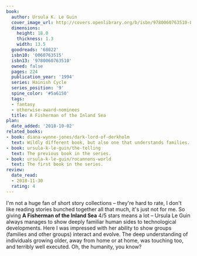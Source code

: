 ```yaml
---
book:
  author: Ursula K. Le Guin
  cover_image_url: http://covers.openlibrary.org/b/isbn/9780060763510-L.jpg
  dimensions:
    height: 18.0
    thickness: 1.3
    width: 13.5
  goodreads: '68022'
  isbn10: '0060763515'
  isbn13: '9780060763510'
  owned: false
  pages: 224
  publication_year: '1994'
  series: Hainish Cycle
  series_position: '9'
  spine_color: '#5a6150'
  tags:
  - fantasy
  - otherwise-award-nominees
  title: A Fisherman of the Inland Sea
plan:
  date_added: '2018-10-02'
related_books:
- book: diana-wynne-jones/dark-lord-of-derkholm
  text: Wildly different book, but also one that understands families.
- book: ursula-k-le-guin/the-telling
  text: The previous book in the series.
- book: ursula-k-le-guin/rocannons-world
  text: The first book in the series.
review:
  date_read:
  - 2018-11-30
  rating: 4
---
```


I'm not a huge fan of short story collections – they're hard to rate, I don't like reading stories bunched together all
that much, it's just not for me. So giving **A Fisherman of the Inland Sea** 4/5 stars means a lot – Ursula Le Guin
always manages to show deeply familiar human sides to technological developments. Here I was impressed with her ability
to show groups (families and other groups) interact and evolve. The deep understanding of individuals growing older,
away from home or at home, was touching too, and terribly well executed. Oh, the humanity, you know?
